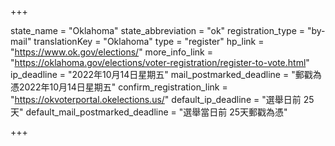 +++

state_name = "Oklahoma"
state_abbreviation = "ok"
registration_type = "by-mail"
translationKey = "Oklahoma"
type = "register"
hp_link = "https://www.ok.gov/elections/"
more_info_link = "https://oklahoma.gov/elections/voter-registration/register-to-vote.html"
ip_deadline = "2022年10月14日星期五"
mail_postmarked_deadline = "郵戳為憑2022年10月14日星期五"
confirm_registration_link = "https://okvoterportal.okelections.us/"
default_ip_deadline = "選舉日前 25天"
default_mail_postmarked_deadline = "選舉當日前 25天郵戳為憑"

+++